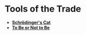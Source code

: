 # Tools of the Trade

- [**Schrödinger's Cat**](connectivity.md)
- [**To Be or Not to Be**](complexity.md)
